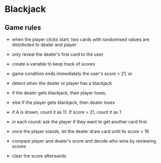 # Blackjack

## Game rules
- when the player clicks start, two cards with randomised values are distributed to dealer and player
- only reveal the dealer's first card to the user

- create a variable to keep track of scores

- game condition ends immediately the user's score > 21, or
- detect when the dealer or player has a blackjack
- if the dealer gets blackjack, then player loses,
- else if the player gets blackjack, then dealer loses

- if A is drawn, count it as 11. If score > 21, count it as 1

- in each round: ask the player if they want to get another card first
- once the player stands, let the dealer draw card until its score > 16

- compare player and dealer's score and decide who wins by reviewing scores
- clear the score afterwards